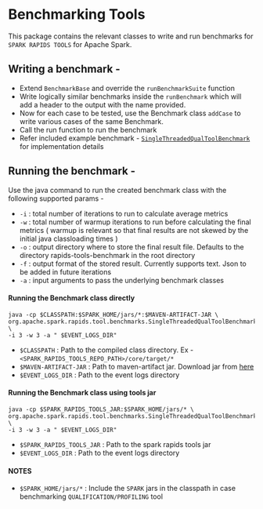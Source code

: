 # Benchmarking Tools

This package contains the relevant classes to write and run benchmarks for `SPARK RAPIDS TOOLS` for Apache Spark.

## Writing a benchmark -
* Extend `BenchmarkBase` and override the `runBenchmarkSuite` function
* Write logically similar benchmarks inside the `runBenchmark` which will add a header to the output with the name provided.
* Now for each case to be tested, use the Benchmark class `addCase` to write various cases of the same Benchmark.
* Call the run function to run the benchmark
* Refer included example benchmark - [`SingleThreadedQualToolBenchmark`](./SingleThreadedQualToolBenchmark.scala) for implementation details

## Running the benchmark -
Use the java command to run the created benchmark class with the following supported params -
* `-i` : total number of iterations to run to calculate average metrics
* `-w` : total number of warmup iterations to run before calculating the final metrics ( warmup is relevant so that final results are not skewed by the initial java classloading times )
* `-o` : output directory where to store the final result file. Defaults to the directory rapids-tools-benchmark in the root directory
* `-f` : output format of the stored result. Currently supports text. Json to be added in future iterations
* `-a` : input arguments to pass the underlying benchmark classes

#### Running the Benchmark class directly
```shell
java -cp $CLASSPATH:$SPARK_HOME/jars/*:$MAVEN-ARTIFACT-JAR \
org.apache.spark.rapids.tool.benchmarks.SingleThreadedQualToolBenchmark \
-i 3 -w 3 -a " $EVENT_LOGS_DIR"
```
* `$CLASSPATH` : Path to the compiled class directory. Ex - `<SPARK_RAPIDS_TOOLS_REPO_PATH>/core/target/*`
* `$MAVEN-ARTIFACT-JAR` : Path to maven-artifact jar. Download jar from [here](https://mvnrepository.com/artifact/org.apache.maven/maven-artifact/3.9.0)
* `$EVENT_LOGS_DIR` : Path to the event logs directory

#### Running the Benchmark class using tools jar
```shell
java -cp $SPARK_RAPIDS_TOOLS_JAR:$SPARK_HOME/jars/* \
org.apache.spark.rapids.tool.benchmarks.SingleThreadedQualToolBenchmark \
-i 3 -w 3 -a " $EVENT_LOGS_DIR"
```
* `$SPARK_RAPIDS_TOOLS_JAR` : Path to the spark rapids tools jar
* `$EVENT_LOGS_DIR` : Path to the event logs directory

#### NOTES
* `$SPARK_HOME/jars/*` : Include the `SPARK` jars in the classpath in case benchmarking `QUALIFICATION/PROFILING` tool 
